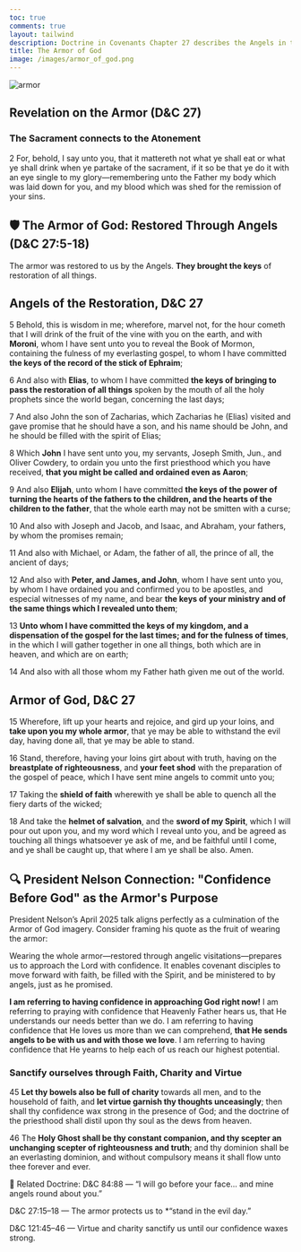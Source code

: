 ```yaml
---
toc: true
comments: true
layout: tailwind
description: Doctrine in Covenants Chapter 27 describes the Angels in the restoration of all things.
title: The Armor of God
image: /images/armor_of_god.png
---
```


![armor]({{site.baseurl}}/images/armor_of_god.png)

## Revelation on the Armor (D&C 27)

### The Sacrament connects to the Atonement

2 For, behold, I say unto you, that it mattereth not what ye shall eat or what ye shall drink when ye partake of the sacrament, if it so be that ye do it with an eye single to my glory—remembering unto the Father my body which was laid down for you, and my blood which was shed for the remission of your sins.

## 🛡️ The Armor of God: Restored Through Angels (D&C 27:5-18)

The armor was restored to us by the Angels. **They brought the keys** of restoration of all things.

<div id="columns" class="grid grid-cols-3 gap-4 bg-blue-50"></div>

<div id="questions-container" class="space-y-6 border-t border-gray-200 pt-6"></div>

## Angels of the Restoration, D&C 27

5 Behold, this is wisdom in me; wherefore, marvel not, for the hour cometh that I will drink of the fruit of the vine with you on the earth, and with **Moroni**, whom I have sent unto you to reveal the Book of Mormon, containing the fulness of my everlasting gospel, to whom I have committed **the keys of the record of the stick of Ephraim**;

6 And also with **Elias**, to whom I have committed **the keys of bringing to pass the restoration of all things** spoken by the mouth of all the holy prophets since the world began, concerning the last days;

7 And also John the son of Zacharias, which Zacharias he (Elias) visited and gave promise that he should have a son, and his name should be John, and he should be filled with the spirit of Elias;

8 Which **John** I have sent unto you, my servants, Joseph Smith, Jun., and Oliver Cowdery, to ordain you unto the first priesthood which you have received, **that you might be called and ordained even as Aaron**;

9 And also **Elijah**, unto whom I have committed **the keys of the power of turning the hearts of the fathers to the children, and the hearts of the children to the father**, that the whole earth may not be smitten with a curse;

10 And also with Joseph and Jacob, and Isaac, and Abraham, your fathers, by whom the promises remain;

11 And also with Michael, or Adam, the father of all, the prince of all, the ancient of days;

12 And also with **Peter, and James, and John**, whom I have sent unto you, by whom I have ordained you and confirmed you to be apostles, and especial witnesses of my name, and bear **the keys of your ministry and of the same things which I revealed unto them**;

13 **Unto whom I have committed the keys of my kingdom, and a dispensation of the gospel for the last times; and for the fulness of times**, in the which I will gather together in one all things, both which are in heaven, and which are on earth;

14 And also with all those whom my Father hath given me out of the world.

## Armor of God, D&C 27

15 Wherefore, lift up your hearts and rejoice, and gird up your loins, and **take upon you my whole armor**, that ye may be able to withstand the evil day, having done all, that ye may be able to stand.

16 Stand, therefore, having your loins girt about with truth, having on the **breastplate of righteousness**, and **your feet shod** with the preparation of the gospel of peace, which I have sent mine angels to commit unto you;

17 Taking the **shield of faith** wherewith ye shall be able to quench all the fiery darts of the wicked;

18 And take the **helmet of salvation**, and the **sword of my Spirit**, which I will pour out upon you, and my word which I reveal unto you, and be agreed as touching all things whatsoever ye ask of me, and be faithful until I come, and ye shall be caught up, that where I am ye shall be also. Amen.

## 🔍 President Nelson Connection: "Confidence Before God" as the Armor's Purpose

President Nelson’s April 2025 talk aligns perfectly as a culmination of the Armor of God imagery. Consider framing his quote as the fruit of wearing the armor:

Wearing the whole armor—restored through angelic visitations—prepares us to approach the Lord with confidence. It enables covenant disciples to move forward with faith, be filled with the Spirit, and be ministered to by angels, just as he promised.

**I am referring to having confidence in approaching God right now!** I am referring to praying with confidence that Heavenly Father hears us, that He understands our needs better than we do. I am referring to having confidence that He loves us more than we can comprehend, **that He sends angels to be with us and with those we love**. I am referring to having confidence that He yearns to help each of us reach our highest potential.

### Sanctify ourselves through Faith, Charity and Virtue

45 **Let thy bowels also be full of charity** towards all men, and to the household of faith, and **let virtue garnish thy thoughts unceasingly**; then shall thy confidence wax strong in the presence of God; and the doctrine of the priesthood shall distil upon thy soul as the dews from heaven.

46 The **Holy Ghost shall be thy constant companion, and thy scepter an unchanging scepter of righteousness and truth**; and thy dominion shall be an everlasting dominion, and without compulsory means it shall flow unto thee forever and ever.

🔗 Related Doctrine:
D&C 84:88 — “I will go before your face... and mine angels round about you.”

D&C 27:15–18 — The armor protects us to *“stand in the evil day.”

D&C 121:45–46 — Virtue and charity sanctify us until our confidence waxes strong.

<script>
const columnsData = [
    {
        title: "Moroni",
        image: "{{site.baseurl}}/images/moroni_book_of_mormon.webp",
        alt: "Moroni delivering plates",
        subtitle: "🛡 Shield of Faith · Book of Mormon",
        keyPoints: ["Faith", "Defense", "Scripture"],
        description: "Ephesians 6:16 — Taking the shield of faith, wherewith ye shall be able to quench all the fiery darts of the wicked. (D&C 27:17)"
    },
    {
        title: "Elias & Elijah",
        image: "{{site.baseurl}}/images/moses_elias_elijah.webp",
        alt: "Elias and Elijah in temple",
        subtitle: "🦺 Breastplate of Righteousness · 👣 Feet shod · Temple · Restoration",
        keyPoints: ["Righteousness", "Covenants", "Peace"],
        description: "Ephesians 6:14-15 — Having on the breastplate of righteousness; and your feet shod with the preparation of the gospel of peace. (D&C 27:16)"
    },
    {
        title: "Michael (Adam)",
        image: "{{site.baseurl}}/images/adam_eve_gathering.webp",
        alt: "Michael leading gathering",
        subtitle: "🪖 Helmet of Salvation · ⚔️ Sword of the Spirit · Gathering",
        keyPoints: ["Salvation", "Spirit", "Service", "Unity"],
        description: "Ephesians 6:17 — Take the helmet of salvation, and the sword of the Spirit, which is the word of God. (D&C 27:18)"
    }
];

const questionsData = [
    {
        id: "dc27-will-of-god",
        title: "Aligning with God's Will",
        scripture: "27:18 And take the helmet of salvation, and the sword of my Spirit, which I will pour out upon you, and my word which I reveal unto you, and be agreed as touching all things whatsoever ye ask of me, and be faithful until I come, and ye shall be <b>caught up</b>, that where I am ye shall be also. Amen.",
        question: "What does it mean to be 'caught up' with Christ? How can we align our will with His?"
    },
    {
        id: "dc27-prayer-confidence",
        title: "Confidence in Prayer",
        scripture: "121:45 Let thy bowels also be full of charity towards all men, and to the household of faith, and let virtue garnish thy thoughts unceasingly; <b>then shall thy confidence wax strong in the presence of God</b>; and the doctrine of the priesthood shall distil upon thy soul as the dews from heaven.",
        question: "Have you had a time when you prayed with confidence, truly trusting that God heard you?"
    },
    {
        id: "dc27-angels-armor",
        title: "Angels and Armor",
        scripture: "16 Stand, therefore, having your loins girt about with truth, having on the breastplate of righteousness, and your feet shod with the preparation of the gospel of peace, <b>which I have sent mine angels to commit unto you;</b>",
        question: "What do you want to remember/personalize, right now, about 'Angels', 'Armor', 'Confidence'?"
    }
];

function renderColumns() {
    const columnsContainer = document.getElementById("columns");
    columnsData.forEach(column => {
        const columnHTML = `
            <div class="text-center">
                <h2 class="text-xl font-semibold mb-2">${column.title}</h2>
                <img src="${column.image}" alt="${column.alt}" class="rounded-lg mx-auto mb-2 h-40 object-cover">
                <p class="text-sm italic mb-4">${column.subtitle}</p>
                <h3 class="text-lg font-medium">${column.keyPoints.join(", ")}</h3>
                <p class="text-sm">${column.description}</p>
            </div>
        `;
        columnsContainer.innerHTML += columnHTML;
    });
}


// Render questions
function renderQuestions() {
    const questionsContainer = document.getElementById("questions-container");
    questionsData.forEach(question => {
        const savedResponse = localStorage.getItem(question.id) || "";
        const questionHTML = `
            <div class="bg-gray-100 p-4 rounded-lg shadow-md">
                <h3 class="text-lg font-semibold mb-2">${question.title}</h3>
                <p class="text-sm mb-4">${question.scripture}</p>
                <p class="text-sm mb-4">${question.question}</p>
                <textarea id="${question.id}" class="w-full border rounded-lg p-2 text-sm" rows="2" placeholder="Write your response here...">${savedResponse}</textarea>
            </div>
        `;
        questionsContainer.innerHTML += questionHTML;
    });

    // Add event listeners to save responses
    questionsData.forEach(question => {
        const textarea = document.getElementById(question.id);
        textarea.addEventListener("input", () => {
            localStorage.setItem(question.id, textarea.value);
        });
    });
}

// Initialize the page
document.addEventListener("DOMContentLoaded", () => {
    renderColumns();
    renderQuestions();
});
</script>
